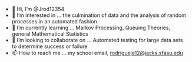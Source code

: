 - 👋 Hi, I’m @Jrod12354
- 👀 I’m interested in ... the culmination of data and the analysis of random processes in an automated fashion 
- 🌱 I’m currently learning ... Markov Processing, Queuing Theories, general Mathematical Statistics
- 💞️ I’m looking to collaborate on ... Automated testing for large data sets to determine success or failure 
- 📫 How to reach me ... my school email, rodrigueje12@jacks.sfasu.edu

<!---
Jrod12354/Jrod12354 is a ✨ special ✨ repository because its `README.md` (this file) appears on your GitHub profile.
You can click the Preview link to take a look at your changes.
--->
